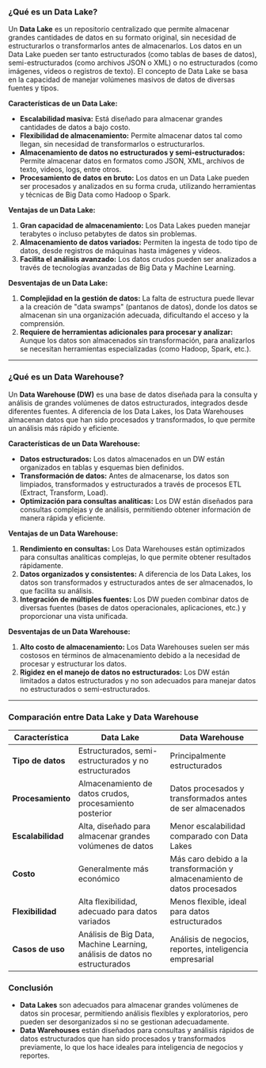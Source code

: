 
### **¿Qué es un Data Lake?**
Un **Data Lake** es un repositorio centralizado que permite almacenar grandes cantidades de datos en su formato original, sin necesidad de estructurarlos o transformarlos antes de almacenarlos. Los datos en un Data Lake pueden ser tanto estructurados (como tablas de bases de datos), semi-estructurados (como archivos JSON o XML) o no estructurados (como imágenes, videos o registros de texto). El concepto de Data Lake se basa en la capacidad de manejar volúmenes masivos de datos de diversas fuentes y tipos.

**Características de un Data Lake:**
- **Escalabilidad masiva:** Está diseñado para almacenar grandes cantidades de datos a bajo costo.
- **Flexibilidad de almacenamiento:** Permite almacenar datos tal como llegan, sin necesidad de transformarlos o estructurarlos.
- **Almacenamiento de datos no estructurados y semi-estructurados:** Permite almacenar datos en formatos como JSON, XML, archivos de texto, videos, logs, entre otros.
- **Procesamiento de datos en bruto:** Los datos en un Data Lake pueden ser procesados y analizados en su forma cruda, utilizando herramientas y técnicas de Big Data como Hadoop o Spark.

**Ventajas de un Data Lake:**
1. **Gran capacidad de almacenamiento:** Los Data Lakes pueden manejar terabytes o incluso petabytes de datos sin problemas.
2. **Almacenamiento de datos variados:** Permiten la ingesta de todo tipo de datos, desde registros de máquinas hasta imágenes y videos.
3. **Facilita el análisis avanzado:** Los datos crudos pueden ser analizados a través de tecnologías avanzadas de Big Data y Machine Learning.

**Desventajas de un Data Lake:**
1. **Complejidad en la gestión de datos:** La falta de estructura puede llevar a la creación de "data swamps" (pantanos de datos), donde los datos se almacenan sin una organización adecuada, dificultando el acceso y la comprensión.
2. **Requiere de herramientas adicionales para procesar y analizar:** Aunque los datos son almacenados sin transformación, para analizarlos se necesitan herramientas especializadas (como Hadoop, Spark, etc.).

---

### **¿Qué es un Data Warehouse?**
Un **Data Warehouse (DW)** es una base de datos diseñada para la consulta y análisis de grandes volúmenes de datos estructurados, integrados desde diferentes fuentes. A diferencia de los Data Lakes, los Data Warehouses almacenan datos que han sido procesados y transformados, lo que permite un análisis más rápido y eficiente.

**Características de un Data Warehouse:**
- **Datos estructurados:** Los datos almacenados en un DW están organizados en tablas y esquemas bien definidos.
- **Transformación de datos:** Antes de almacenarse, los datos son limpiados, transformados y estructurados a través de procesos ETL (Extract, Transform, Load).
- **Optimización para consultas analíticas:** Los DW están diseñados para consultas complejas y de análisis, permitiendo obtener información de manera rápida y eficiente.

**Ventajas de un Data Warehouse:**
1. **Rendimiento en consultas:** Los Data Warehouses están optimizados para consultas analíticas complejas, lo que permite obtener resultados rápidamente.
2. **Datos organizados y consistentes:** A diferencia de los Data Lakes, los datos son transformados y estructurados antes de ser almacenados, lo que facilita su análisis.
3. **Integración de múltiples fuentes:** Los DW pueden combinar datos de diversas fuentes (bases de datos operacionales, aplicaciones, etc.) y proporcionar una vista unificada.

**Desventajas de un Data Warehouse:**
1. **Alto costo de almacenamiento:** Los Data Warehouses suelen ser más costosos en términos de almacenamiento debido a la necesidad de procesar y estructurar los datos.
2. **Rigidez en el manejo de datos no estructurados:** Los DW están limitados a datos estructurados y no son adecuados para manejar datos no estructurados o semi-estructurados.

---

### **Comparación entre Data Lake y Data Warehouse**

| Característica              | **Data Lake**                             | **Data Warehouse**                        |
|-----------------------------|-------------------------------------------|-------------------------------------------|
| **Tipo de datos**           | Estructurados, semi-estructurados y no estructurados | Principalmente estructurados            |
| **Procesamiento**           | Almacenamiento de datos crudos, procesamiento posterior | Datos procesados y transformados antes de ser almacenados |
| **Escalabilidad**           | Alta, diseñado para almacenar grandes volúmenes de datos | Menor escalabilidad comparado con Data Lakes |
| **Costo**                   | Generalmente más económico                | Más caro debido a la transformación y almacenamiento de datos procesados |
| **Flexibilidad**            | Alta flexibilidad, adecuado para datos variados | Menos flexible, ideal para datos estructurados |
| **Casos de uso**            | Análisis de Big Data, Machine Learning, análisis de datos no estructurados | Análisis de negocios, reportes, inteligencia empresarial |

### **Conclusión**
- **Data Lakes** son adecuados para almacenar grandes volúmenes de datos sin procesar, permitiendo análisis flexibles y exploratorios, pero pueden ser desorganizados si no se gestionan adecuadamente.
- **Data Warehouses** están diseñados para consultas y análisis rápidos de datos estructurados que han sido procesados y transformados previamente, lo que los hace ideales para inteligencia de negocios y reportes.
